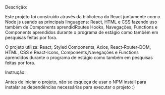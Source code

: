 Descrição:

Este projeto foi construído através da biblioteca do React juntamente com o Node js usando as principais linguagens: React, HTML e CSS fazendo uso também de
Components  aprendidRoutes Hooks, Navegações, Functions e Components aprendidos durante o programa de estágio como também em pesquisas feitas por fora.


O projeto utiliza: React, Styled Components, Axios, React-Router-DOM, HTML, CSS e React-Icons, Components,Navegações e Functions aprendidos durante o programa de estágio como também em pesquisas feitas por fora.


Instrução:

Antes de iniciar o projeto, não se esqueça de usar o NPM install para instalar as dependências necessárias para executar o projeto :)
